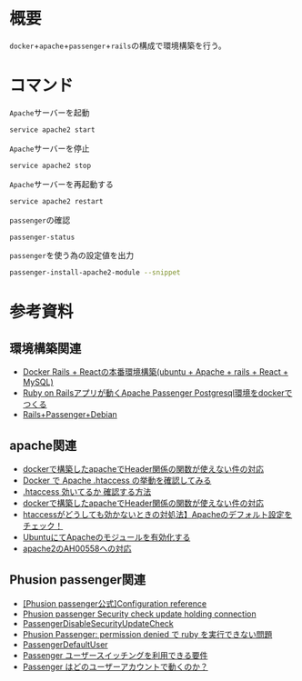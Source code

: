 # 概要
`docker`+`apache`+`passenger`+`rails`の構成で環境構築を行う。

# コマンド
`Apache`サーバーを起動
```sh
service apache2 start
```

`Apache`サーバーを停止
```sh
service apache2 stop
```

`Apache`サーバーを再起動する
```sh
service apache2 restart
```

`passenger`の確認
```sh
passenger-status
```

`passenger`を使う為の設定値を出力
```sh
passenger-install-apache2-module --snippet
```

# 参考資料
## 環境構築関連
- [Docker Rails + Reactの本番環境構築(ubuntu + Apache + rails + React + MySQL)](https://qiita.com/NNKK1234/items/bcd88e030403215348a8)
- [Ruby on Railsアプリが動くApache Passenger Postgresql環境をdockerでつくる](https://qiita.com/itagakishintaro/items/7bad20470f7942c116c4)
- [Rails+Passenger+Debian](https://qiita.com/ryokubozono/items/e9451e88f7ab5f7c11ca)

## apache関連
- [dockerで構築したapacheでHeader関係の関数が使えない件の対応](https://blog.websandbag.com/entry/2017/11/04/212907)
- [Docker で Apache .htaccess の挙動を確認してみる](https://qiita.com/mochizukikotaro/items/57c429d5fd6ab8725868)
- [.htaccess 効いてるか 確認する方法](https://it-afi.com/apache/htaccess-%E5%8A%B9%E3%81%84%E3%81%A6%E3%82%8B%E3%81%8B-%E7%A2%BA%E8%AA%8D%E3%81%99%E3%82%8B%E6%96%B9%E6%B3%95/)
- [dockerで構築したapacheでHeader関係の関数が使えない件の対応](https://blog.websandbag.com/entry/2017/11/04/212907)
- [htaccessがどうしても効かないときの対処法】Apacheのデフォルト設定をチェック！](https://takabus.com/tips/2661/)
- [UbuntuにてApacheのモジュールを有効化する](https://www.t3a.jp/blog/infrastructure/apache2-mod-add/)
- [apache2のAH00558への対応](https://note.com/kazuyama4vrc/n/n3953be34b70d)

## Phusion passenger関連
- [[Phusion passenger公式]Configuration reference](https://www.phusionpassenger.com/library/config/apache/reference/#configuration-reference-for-passenger-+-apache)
- [Phusion passenger Security check update holding connection](https://stackoverflow.com/questions/60414033/phusion-passenger-security-check-update-holding-connection)
- [PassengerDisableSecurityUpdateCheck](https://www.phusionpassenger.com/library/config/apache/reference/#passengerdisablesecurityupdatecheck)
- [Phusion Passenger: permission denied で ruby を実行できない問題](https://tkrd.hatenablog.com/entry/2017/07/18/121511)
- [PassengerDefaultUser](https://www.phusionpassenger.com/library/config/apache/reference/#passengerdefaultuser)
- [Passenger ユーザースイッチングを利用できる要件](https://ameblo.jp/hbnizm31/entry-11708905395.html)
- [Passenger はどのユーザーアカウントで動くのか？](https://yuumi3.hatenablog.com/entry/20090312/1236871330)
